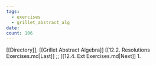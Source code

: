 ```yaml
---
tags:
  - exercises
  - grillet_abstract_alg
date:
count: 106
---
```

[[Directory]], [[Grillet Abstract Algebra]]
[[12.2. Resolutions Exercises.md|Last]] ;; [[12.4. Ext Exercises.md|Next]]
1. 